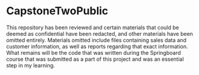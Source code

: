 # CapstoneTwoPublic

This repository has been reviewed and certain materials that could be deemed as confidential have been redacted, and other materials have been omitted entirely. Materials omitted include files containing sales data and customer information, as well as reports regarding that exact information. What remains will be the code that was written during the Springboard course that was submitted as a part of this project and was an essential step in my learning.